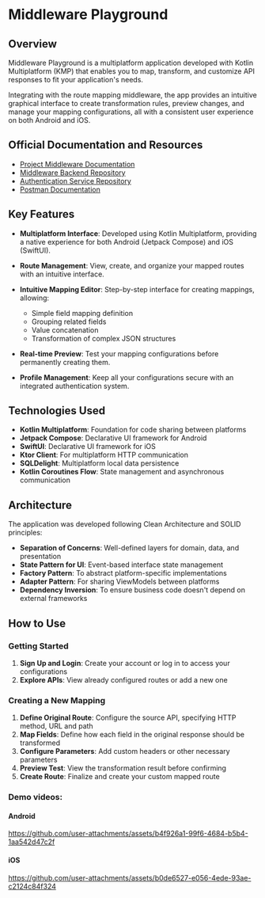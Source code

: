 # Middleware Playground

## Overview

Middleware Playground is a multiplatform application developed with Kotlin Multiplatform (KMP) that enables you to map, transform, and customize API responses to fit your application's needs.

Integrating with the route mapping middleware, the app provides an intuitive graphical interface to create transformation rules, preview changes, and manage your mapping configurations, all with a consistent user experience on both Android and iOS.

## Official Documentation and Resources

* [Project Middleware Documentation](https://leonardos-organization-15.gitbook.io/projectmiddleware-public-docs)
* [Middleware Backend Repository](https://github.com/LeonardoBai12/ProjectMiddleware)
* [Authentication Service Repository](https://github.com/LeonardoBai12/MIddlewareUserService)
* [Postman Documentation](https://documenter.getpostman.com/view/28162587/2sAXjRX9p1#intro)

## Key Features

* **Multiplatform Interface**: Developed using Kotlin Multiplatform, providing a native experience for both Android (Jetpack Compose) and iOS (SwiftUI).

* **Route Management**: View, create, and organize your mapped routes with an intuitive interface.

* **Intuitive Mapping Editor**: Step-by-step interface for creating mappings, allowing:
  * Simple field mapping definition
  * Grouping related fields
  * Value concatenation
  * Transformation of complex JSON structures

* **Real-time Preview**: Test your mapping configurations before permanently creating them.

* **Profile Management**: Keep all your configurations secure with an integrated authentication system.

## Technologies Used

* **Kotlin Multiplatform**: Foundation for code sharing between platforms
* **Jetpack Compose**: Declarative UI framework for Android
* **SwiftUI**: Declarative UI framework for iOS
* **Ktor Client**: For multiplatform HTTP communication
* **SQLDelight**: Multiplatform local data persistence
* **Kotlin Coroutines Flow**: State management and asynchronous communication

## Architecture

The application was developed following Clean Architecture and SOLID principles:

* **Separation of Concerns**: Well-defined layers for domain, data, and presentation
* **State Pattern for UI**: Event-based interface state management
* **Factory Pattern**: To abstract platform-specific implementations
* **Adapter Pattern**: For sharing ViewModels between platforms
* **Dependency Inversion**: To ensure business code doesn't depend on external frameworks

## How to Use

### Getting Started

1. **Sign Up and Login**: Create your account or log in to access your configurations
2. **Explore APIs**: View already configured routes or add a new one

### Creating a New Mapping

1. **Define Original Route**: Configure the source API, specifying HTTP method, URL and path
2. **Map Fields**: Define how each field in the original response should be transformed
3. **Configure Parameters**: Add custom headers or other necessary parameters
4. **Preview Test**: View the transformation result before confirming
5. **Create Route**: Finalize and create your custom mapped route

### Demo videos:

#### Android

https://github.com/user-attachments/assets/b4f926a1-99f6-4684-b5b4-1aa542d47c2f

#### iOS

https://github.com/user-attachments/assets/b0de6527-e056-4ede-93ae-c2124c84f324
